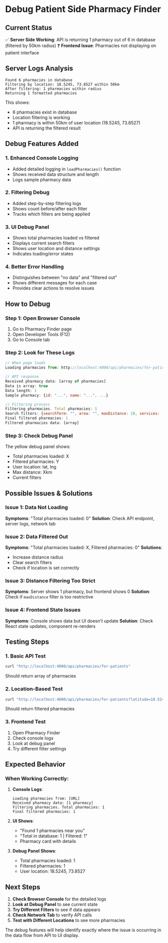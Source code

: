 # Debug Patient Side Pharmacy Finder

## Current Status
✅ **Server Side Working**: API is returning 1 pharmacy out of 6 in database (filtered by 50km radius)
❓ **Frontend Issue**: Pharmacies not displaying on patient interface

## Server Logs Analysis
```
Found 6 pharmacies in database
Filtering by location: 18.5245, 73.8527 within 50km
After filtering: 1 pharmacies within radius
Returning 1 formatted pharmacies
```

This shows:
- 6 pharmacies exist in database
- Location filtering is working
- 1 pharmacy is within 50km of user location (18.5245, 73.8527)
- API is returning the filtered result

## Debug Features Added

### 1. **Enhanced Console Logging**
- Added detailed logging in `loadPharmacies()` function
- Shows received data structure and length
- Logs sample pharmacy data

### 2. **Filtering Debug**
- Added step-by-step filtering logs
- Shows count before/after each filter
- Tracks which filters are being applied

### 3. **UI Debug Panel**
- Shows total pharmacies loaded vs filtered
- Displays current search filters
- Shows user location and distance settings
- Indicates loading/error states

### 4. **Better Error Handling**
- Distinguishes between "no data" and "filtered out"
- Shows different messages for each case
- Provides clear actions to resolve issues

## How to Debug

### Step 1: Open Browser Console
1. Go to Pharmacy Finder page
2. Open Developer Tools (F12)
3. Go to Console tab

### Step 2: Look for These Logs
```javascript
// When page loads
Loading pharmacies from: http://localhost:4000/api/pharmacies/for-patients?latitude=18.5245&longitude=73.8527&radius=10

// API response
Received pharmacy data: [array of pharmacies]
Data is array: true
Data length: 1
Sample pharmacy: {id: "...", name: "...", ...}

// Filtering process
Filtering pharmacies. Total pharmacies: 1
Search filters: {searchTerm: "", area: "", maxDistance: 10, services: []}
Final filtered pharmacies: 1
Filtered pharmacies data: [array]
```

### Step 3: Check Debug Panel
The yellow debug panel shows:
- Total pharmacies loaded: X
- Filtered pharmacies: Y
- User location: lat, lng
- Max distance: Xkm
- Current filters

## Possible Issues & Solutions

### Issue 1: Data Not Loading
**Symptoms**: "Total pharmacies loaded: 0"
**Solution**: Check API endpoint, server logs, network tab

### Issue 2: Data Filtered Out
**Symptoms**: "Total pharmacies loaded: X, Filtered pharmacies: 0"
**Solutions**:
- Increase distance radius
- Clear search filters
- Check if location is set correctly

### Issue 3: Distance Filtering Too Strict
**Symptoms**: Server shows 1 pharmacy, but frontend shows 0
**Solution**: Check if `maxDistance` filter is too restrictive

### Issue 4: Frontend State Issues
**Symptoms**: Console shows data but UI doesn't update
**Solution**: Check React state updates, component re-renders

## Testing Steps

### 1. **Basic API Test**
```bash
curl "http://localhost:4000/api/pharmacies/for-patients"
```
Should return array of pharmacies

### 2. **Location-Based Test**
```bash
curl "http://localhost:4000/api/pharmacies/for-patients?latitude=18.5245&longitude=73.8527&radius=50"
```
Should return filtered pharmacies

### 3. **Frontend Test**
1. Open Pharmacy Finder
2. Check console logs
3. Look at debug panel
4. Try different filter settings

## Expected Behavior

### When Working Correctly:
1. **Console Logs**:
   ```
   Loading pharmacies from: [URL]
   Received pharmacy data: [1 pharmacy]
   Filtering pharmacies. Total pharmacies: 1
   Final filtered pharmacies: 1
   ```

2. **UI Shows**:
   - "Found 1 pharmacies near you"
   - "Total in database: 1 | Filtered: 1"
   - Pharmacy card with details

3. **Debug Panel Shows**:
   - Total pharmacies loaded: 1
   - Filtered pharmacies: 1
   - User location: 18.5245, 73.8527

## Next Steps

1. **Check Browser Console** for the detailed logs
2. **Look at Debug Panel** to see current state
3. **Try Different Filters** to see if data appears
4. **Check Network Tab** to verify API calls
5. **Test with Different Locations** to see more pharmacies

The debug features will help identify exactly where the issue is occurring in the data flow from API to UI display.
